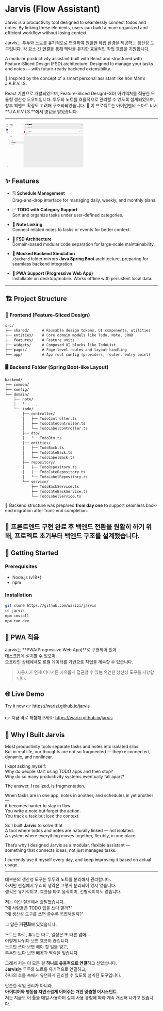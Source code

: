 # Jarvis (Flow Assistant)

Jarvis is a productivity tool designed to seamlessly connect todos and notes.
By linking these elements, users can build a more organized and efficient workflow without losing context.

Jarvis는 투두와 노트를 유기적으로 연결하여 원활한 작업 환경을 제공하는 생산성 도구입니다.
각 요소 간 연결을 통해 맥락을 유지한 효율적인 작업 흐름을 지원합니다.

A modular productivity assistant built with React and structured with Feature-Sliced Design (FSD) architecture.
Designed to manage your tasks and notes — with future-ready backend extensibility.

🧠 Inspired by the concept of a smart personal assistant like Iron Man’s J.A.R.V.I.S.

React 기반으로 개발되었으며, Feature-Sliced Design(FSD) 아키텍처를 적용한 모듈형 생산성 도우미입니다.
투두와 노트를 효율적으로 관리할 수 있도록 설계되었으며, 향후 백엔드 확장도 고려해 구조화되었습니다.
🧠 이 프로젝트는 아이언맨의 스마트 비서 **J.A.R.V.I.S.**에서 영감을 받았습니다.

---

![Jarvis demo](./demo/demo.gif)

## ✨ Features

- 🗓️ **Schedule Management**  
  Drag-and-drop interface for managing daily, weekly, and monthly plans.

- ✅ **TODO with Category Support**  
  Sort and organize tasks under user-defined categories.

- 🧠 **Note Linking**  
  Connect related notes to tasks or events for better context.

- 🧩 **FSD Architecture**  
  Domain-based modular code separation for large-scale maintainability.

- 🧪 **Mocked Backend Simulation**  
  `/backend` folder mirrors **Java Spring Boot** architecture, preparing for seamless backend integration.

- 📱 **PWA Support (Progressive Web App)**  
  Installable on desktop/mobile. Works offline with persistent local data.

---

## 🏗 Project Structure

### 📁 Frontend (Feature-Sliced Design)

<pre><code>src/
├── shared/      # Reusable design tokens, UI components, utilities
├── entities/    # Core domain models like Todo, Note, CRUD
├── features/    # Feature units
├── widgets/     # Composed UI blocks like TodoList
├── pages/       # Page-level routes and layout handling
└── app/         # App root config (providers, router, entry point)
</code></pre>

### 🖥 Backend Folder (Spring Boot-like Layout)

<pre><code>backend/
├── common/                 
├── config/                 
└── domain/
    ├── note/              
    │   └── ...
    └── todo/
        ├── controller/
        │   ├── TodoController.ts
        │   ├── TodoCateController.ts
        │   └── TodoLabelController.ts
        ├── dto/
        │   └── TodoDto.ts
        ├── entities/
        │   ├── TodoBack.ts
        │   ├── TodoCateBack.ts
        │   └── TodoLabelBack.ts
        ├── repository/
        │   ├── TodoRepository.ts
        │   ├── TodoCateRepository.ts
        │   └── TodoLabelRepository.ts
        └── service/
            ├── TodoBackService.ts
            ├── TodoCateBackService.ts
            └── TodoLabelService.ts
</code></pre>

📌 Backend structure was prepared **from day one** to support seamless back-end migration after front-end completion.

## 📌 프론트엔드 구현 완료 후 백엔드 전환을 원활히 하기 위해, 프로젝트 초기부터 백엔드 구조를 설계했습니다.

## 🚀 Getting Started

### Prerequisites

- Node.js (v18+)
- npm

### Installation

```bash
git clone https://github.com/warizi/jarvis
cd jarvis
npm install
npm run dev
```

## 📱 PWA 적용

Jarvis는 **PWA(Progressive Web App)**로 구현되어 있어  
데스크톱에 설치할 수 있으며,  
오프라인 상태에서도 로컬 데이터를 기반으로 작업을 계속할 수 있습니다.

> 사용자가 언제 어디서든 자유롭게 접근할 수 있는 유연한 생산성 도구를 지향합니다.

## 🌐 Live Demo

Try it now 👉 https://warizi.github.io/jarvis

👉 지금 바로 체험해보세요: https://warizi.github.io/jarvis

## 🧠 Why I Built Jarvis

Most productivity tools separate tasks and notes into isolated silos.  
But in real life, our thoughts are not so fragmented — they’re connected, dynamic, and nonlinear.

I kept asking myself:  
Why do people start using TODO apps and then stop?  
Why do so many productivity systems eventually fall apart?

The answer, I realized, is fragmentation.

When tasks are in one app, notes in another, and schedules in yet another —  
it becomes harder to stay in flow.  
You write a note but forget the action.  
You track a task but lose the context.

So I built **Jarvis** to solve that.  
A tool where todos and notes are naturally linked — not isolated.  
A system where everything moves together, flexibly, in one place.

That’s why I designed Jarvis as a modular, flexible assistant —  
something that connects ideas, not just manages tasks.

I currently use it myself every day, and keep improving it based on actual usage.

---

대부분의 생산성 도구는 투두와 노트를 분리해서 관리합니다.  
하지만 현실에서 우리의 생각은 그렇게 분리되어 있지 않습니다.  
생각은 유기적이고, 흐름을 타고 움직이며, 선형적이지도 않습니다.

저는 이런 질문에서 출발했습니다.  
"왜 사람들은 TODO 앱을 쓰다 말까?"  
"왜 생산성 도구를 쓰면 쓸수록 복잡해질까?"

그 답은 **파편화**에 있었습니다.

노트는 따로, 투두는 따로, 일정은 또 다른 앱에...  
이렇게 나뉘다 보면 흐름이 끊깁니다.  
노트만 쓰다 보면 해야 할 일을 잊고,  
투두만 보다 보면 배경과 맥락을 잊습니다.

그래서 저는 이 모든 걸 **하나로 유동적으로 연결**하고 싶었습니다.  
**Jarvis**는 투두와 노트를 유기적으로 연결하고,  
하나의 흐름 속에서 유연하게 관리할 수 있도록 설계된 도구입니다.

단순한 작업 관리가 아니라,  
**아이디어와 행동을 자연스럽게 이어주는 개인 맞춤형 어시스턴트**.  
저는 지금도 이 툴을 매일 사용하며 실제 사용 경험에 따라 계속 개선해 나가고 있습니다.
